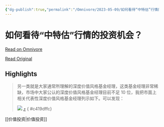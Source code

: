 ```yaml
---
{"dg-publish":true,"permalink":"/Omnivore/2023-05-09/如何看待“中特估”行情的投资机会？/"}
---
```



# 如何看待“中特估”行情的投资机会？

[Read on Omnivore](https://omnivore.app/me/20-73-187ffed0ac6)

[Read Original](https://xueqiu.com/7245734636/249616840)

## Highlights

> 另一类就是大家通常所理解的深度价值风格基金经理，这类基金经理非常稀缺，市场中大家公认的深度价值风格基金经理目前不足 10 位，我把市面上相关代表性深度价值风格基金经理列示如下。可以发现：
>
> ![](https://xqimg.imedao.com/187f0b733f0febb3fbdf6778.png!800.jpg) [⤴️](https://omnivore.app/me/20-73-187ffed0ac6#c419dffc-9650-4127-b4d3-0fa79676dce9) 
{ #c419dffc}


[[价值投资\|价值投资]]
